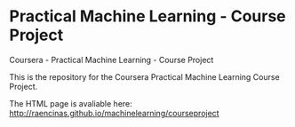 # Practical Machine Learning - Course Project
Coursera - Practical Machine Learning - Course Project

This is the repository for the Coursera Practical Machine Learning Course Project. 

The HTML page is avaliable here:
http://raencinas.github.io/machinelearning/courseproject
